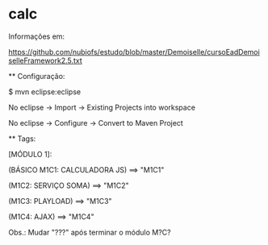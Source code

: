 # calc

Informações em:

https://github.com/nubiofs/estudo/blob/master/Demoiselle/cursoEadDemoiselleFramework2.5.txt

** Configuração:

$ mvn eclipse:eclipse

No eclipse -> Import -> Existing Projects into workspace

No eclipse -> Configure -> Convert to Maven Project

** Tags:

[MÓDULO 1]:

(BÁSICO M1C1: CALCULADORA JS) ==> "M1C1"  

(M1C2: SERVIÇO SOMA) ==> "M1C2"

(M1C3: PLAYLOAD) ==> "M1C3"

(M1C4: AJAX) ==> "M1C4"

Obs.: Mudar "???" após terminar o módulo M?C? 

